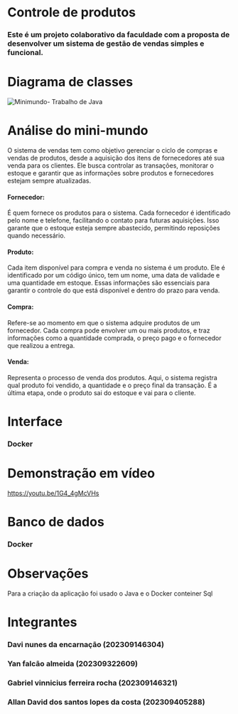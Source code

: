 # Controle de produtos
### Este é um projeto colaborativo da faculdade com a proposta de desenvolver um sistema de gestão de vendas simples e funcional.

# Diagrama de classes
![Minimundo- Trabalho de Java](https://github.com/user-attachments/assets/1fdb8644-6bd8-4099-ae9d-ceaae0d6c7e2)


# Análise do mini-mundo
 O sistema de vendas tem como objetivo gerenciar o ciclo de compras e vendas de produtos, desde a aquisição dos itens de fornecedores até sua venda para os clientes. Ele busca controlar as transações, monitorar o estoque e garantir que as informações sobre produtos e fornecedores estejam sempre atualizadas.
 
#### Fornecedor:
É quem fornece os produtos para o sistema. Cada fornecedor é identificado pelo nome e telefone, facilitando o contato para futuras aquisições. Isso garante que o estoque esteja sempre abastecido, permitindo reposições quando necessário.

#### Produto:
Cada item disponível para compra e venda no sistema é um produto. Ele é identificado por um código único, tem um nome, uma data de validade e uma quantidade em estoque. Essas informações são essenciais para garantir o controle do que está disponível e dentro do prazo para venda.

#### Compra:
Refere-se ao momento em que o sistema adquire produtos de um fornecedor. Cada compra pode envolver um ou mais produtos, e traz informações como a quantidade comprada, o preço pago e o fornecedor que realizou a entrega.

#### Venda:
Representa o processo de venda dos produtos. Aqui, o sistema registra qual produto foi vendido, a quantidade e o preço final da transação. É a última etapa, onde o produto sai do estoque e vai para o cliente.

# Interface
### Docker

# Demonstração em vídeo
https://youtu.be/1G4_4gMcVHs


# Banco de dados
### Docker

# Observações
Para a criação da aplicação foi usado o Java e o Docker conteiner Sql
# Integrantes
### Davi nunes da encarnação (202309146304)
### Yan falcão almeida (202309322609)
### Gabriel vinnicius ferreira rocha (202309146321)
### Allan David dos santos lopes da costa (202309405288)

